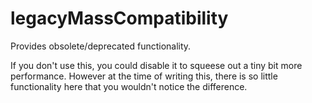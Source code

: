 # legacyMassCompatibility

Provides obsolete/deprecated functionality.

If you don't use this, you could disable it to squeese out a tiny bit more performance. However at the time of writing this, there is so little functionality here that you wouldn't notice the difference.
